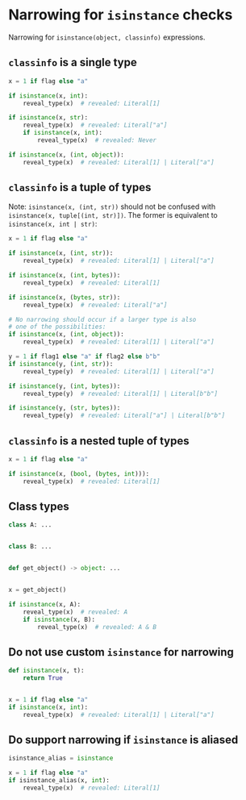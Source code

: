# Narrowing for `isinstance` checks

Narrowing for `isinstance(object, classinfo)` expressions.

## `classinfo` is a single type

```py
x = 1 if flag else "a"

if isinstance(x, int):
    reveal_type(x)  # revealed: Literal[1]

if isinstance(x, str):
    reveal_type(x)  # revealed: Literal["a"]
    if isinstance(x, int):
        reveal_type(x)  # revealed: Never

if isinstance(x, (int, object)):
    reveal_type(x)  # revealed: Literal[1] | Literal["a"]
```

## `classinfo` is a tuple of types

Note: `isinstance(x, (int, str))` should not be confused with
`isinstance(x, tuple[(int, str)])`. The former is equivalent to
`isinstance(x, int | str)`:

```py
x = 1 if flag else "a"

if isinstance(x, (int, str)):
    reveal_type(x)  # revealed: Literal[1] | Literal["a"]

if isinstance(x, (int, bytes)):
    reveal_type(x)  # revealed: Literal[1]

if isinstance(x, (bytes, str)):
    reveal_type(x)  # revealed: Literal["a"]

# No narrowing should occur if a larger type is also
# one of the possibilities:
if isinstance(x, (int, object)):
    reveal_type(x)  # revealed: Literal[1] | Literal["a"]

y = 1 if flag1 else "a" if flag2 else b"b"
if isinstance(y, (int, str)):
    reveal_type(y)  # revealed: Literal[1] | Literal["a"]

if isinstance(y, (int, bytes)):
    reveal_type(y)  # revealed: Literal[1] | Literal[b"b"]

if isinstance(y, (str, bytes)):
    reveal_type(y)  # revealed: Literal["a"] | Literal[b"b"]
```

## `classinfo` is a nested tuple of types

```py
x = 1 if flag else "a"

if isinstance(x, (bool, (bytes, int))):
    reveal_type(x)  # revealed: Literal[1]
```

## Class types

```py
class A: ...


class B: ...


def get_object() -> object: ...


x = get_object()

if isinstance(x, A):
    reveal_type(x)  # revealed: A
    if isinstance(x, B):
        reveal_type(x)  # revealed: A & B
```

## Do not use custom `isinstance` for narrowing

```py
def isinstance(x, t):
    return True


x = 1 if flag else "a"
if isinstance(x, int):
    reveal_type(x)  # revealed: Literal[1] | Literal["a"]
```

## Do support narrowing if `isinstance` is aliased

```py
isinstance_alias = isinstance

x = 1 if flag else "a"
if isinstance_alias(x, int):
    reveal_type(x)  # revealed: Literal[1]
```
